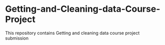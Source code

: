 Getting-and-Cleaning-data-Course-Project
========================================

This repository contains Getting and cleaning data course project submission
